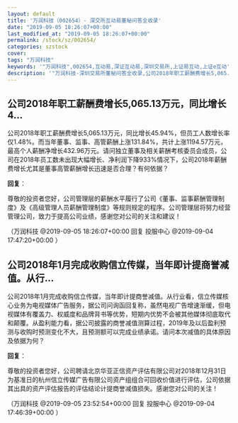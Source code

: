 ```yaml
---
layout: default
title: '万润科技（002654）- 深交所互动易董秘问答全收录'
date: "2019-09-05 18:26:07+00:00"
last_modified_at: "2019-09-05 18:26:07+00:00"
permalink: /stock/sz/002654/
categories: szstock
cover: 
tags: "万润科技"
keywords: '"万润科技",002654,互动易,深证互动易,深圳交易所,上证易互动,上证e互动'
description: '"万润科技-深圳交易所董秘问答全收录,公司2018年职工薪酬费增长5,065.13万元，同比增长45.94%，但员工人数增长率仅1.48%。而当年董事、监事、高管薪酬上涨131.84%，共计上涨1194.57万元，最高个人薪酬净增长432.96万元。请问独立董事及相关薪酬考核委员会成员，公司在2018年员工数未出现大幅增长、净利润下降933%情况下，公司2018年薪酬费增长尤其是董事高管薪酬增长迅速是否合理？有何依据？"'
---
```


## 公司2018年职工薪酬费增长5,065.13万元，同比增长4...

公司2018年职工薪酬费增长5,065.13万元，同比增长45.94%，但员工人数增长率仅1.48%。而当年董事、监事、高管薪酬上涨131.84%，共计上涨1194.57万元，最高个人薪酬净增长432.96万元。请问独立董事及相关薪酬考核委员会成员，公司在2018年员工数未出现大幅增长、净利润下降933%情况下，公司2018年薪酬费增长尤其是董事高管薪酬增长迅速是否合理？有何依据？

**回复**：

尊敬的投资者您好，公司管理层的薪酬水平履行了公司《董事、监事薪酬管理制度》及《高级管理人员薪酬管理制度》等规则规定的程序。公司管理层将努力经营管理公司，致力于提高公司业绩，感谢您对公司的关注和建议！ 

（万润科技  @2019-09-05 18:26:07+00:00 回复 投服中心  @2019-09-04 17:47:20+00:00 ）

## 公司2018年1月完成收购信立传媒，当年即计提商誉减值。从行...

公司2018年1月完成收购信立传媒，当年即计提商誉减值。从行业看，信立传媒核心业务为电视媒体广告服务，据公司问询函回复称，虽然电视广告增速渐缓，但电视媒体有覆盖力、权威度和品牌背书等优势，短期内优势不会被其他媒体彻底取代和颠覆。从盈利能力看，据公司披露的商誉减值测算过程，2019年及以后盈利预测与收购时预测变化不大，且预测额可以完成业绩承诺。请问本次减值的具体原因及依据为何？

**回复**：

尊敬的投资者您好，公司聘请北京华亚正信资产评估有限公司对2018年12月31日为基准日的杭州信立传媒广告有限公司资产组组合可回收价值进行评估，公司依据其出具的资产评估报告的评估结论计提商誉减值损失。感谢您对公司的关注！ 

（万润科技  @2019-09-05 23:52:54+00:00 回复 投服中心  @2019-09-04 17:46:39+00:00 ）


